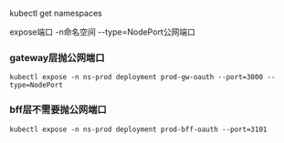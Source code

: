 kubectl get namespaces

expose端口
-n命名空间
--type=NodePort公网端口

### gateway层抛公网端口
```
kubectl expose -n ns-prod deployment prod-gw-oauth --port=3000 --type=NodePort
```

### bff层不需要抛公网端口
```
kubectl expose -n ns-prod deployment prod-bff-oauth --port=3101
```